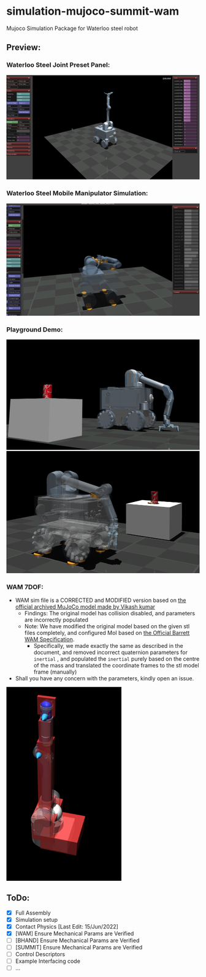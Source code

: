 # simulation-mujoco-summit-wam
Mujoco Simulation Package for Waterloo steel robot

## Preview:
### Waterloo Steel Joint Preset Panel:
<img src="./documentation/waterloo_steel_complete.png" alt="waterloo_steel" width="600"/>

### Waterloo Steel Mobile Manipulator Simulation:
<img src="./documentation/contact_physics_summit_wam_bhand.png" alt="waterloo_steel" width="600"/>

### Playground Demo:
<img src="./documentation/playground_mobile.png" alt="waterloo_steel" width="600"/>
<img src="./documentation/contact_physics_playground.png" alt="waterloo_steel" width="600"/>

### WAM 7DOF:
- WAM sim file is a CORRECTED and MODIFIED version based on [the official archived MuJoCo model made by Vikash kumar](https://roboti.us/forum/index.php?resources/wam-and-barrett-hand.20/)
    - Findings: The original model has collision disabled, and parameters are incorrectly populated
    - Note: We have modified the original model based on the given stl files completely, and configured MoI based on [the Official Barrett WAM Specification](https://web.barrett.com/support/WAM_Documentation/WAM_InertialSpecifications_AC-02.pdf). 
        - Specifically, we made exactly the same as described in the document, and removed incorrect quaternion parameters for `inertial` , and populated the `inertial` purely based on the centre of the mass and translated the coordinate frames to the stl model frame (manually)
- Shall you have any concern with the parameters, kindly open an issue.
<img src="./documentation/MoI.png" alt="wam MoI" width="300"/>

## ToDo:
- [x] Full Assembly
- [x] Simulation setup
- [x] Contact Physics [Last Edit: 15/Jun/2022]
- [x] [WAM] Ensure Mechanical Params are Verified
- [ ] [BHAND] Ensure Mechanical Params are Verified
- [ ] [SUMMIT] Ensure Mechanical Params are Verified
- [ ] Control Descriptors
- [ ] Example Interfacing code
- [ ] ...